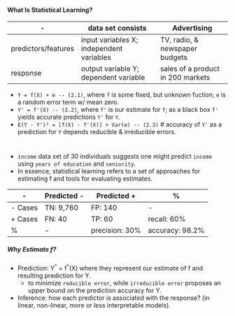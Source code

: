 #### What Is Statistical Learning?

\- | data set consists | Advertising
--- | --- | ---
predictors/features | input variables X; independent variables | TV, radio, & newspaper budgets
response | output variable Y; dependent variable | sales of a product in 200 markets

* `Y = f(X) + e -- (2.1)`, where `f` is some fixed, but unknown fuction; `e` is a random error term w/ mean zero.
* `Y' = f'(X) -- (2.2)`, where `f'` is our estimate for `f`; as a black box `f'` yields accurate predictions `Y'` for `Y`.
* `E(Y - Y')² = [f(X) - f'(X)] + Var(e) -- (2.3)` # accuracy of `Y'` as a prediction for `Y` depends reducible & irreducible errors.

#
* `income` data set of 30 individuals suggests one might predict `income` using `years of education` and `seniority`.
* In essence, statistical learning refers to a set of approaches for estimating f and tools for evaluating estimates.


\- | Predicted - | Predicted + | %
--- | --- | --- | ---
\- Cases | TN: 9,760 | FP: 140 | -
\+ Cases | FN: 40 | TP: 60 | recall: 60%
% | - | precision: 30% | accuracy: 98.2%

##### Why Estimate f?

* Prediction: Y<sup>^</sup> = f<sup>^</sup>(X) where they represent our estimate of f and resulting prediction for Y.
  * to minimize `reducible error`, while `irreducible error` proposes an upper bound on the prediction accuracy for Y.
* Inference: how each predictor is associated with the response? (in linear, non-linear, more or less interpretable models).
